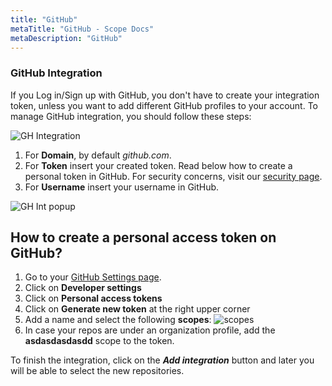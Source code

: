 ```yaml
---
title: "GitHub"
metaTitle: "GitHub - Scope Docs"
metaDescription: "GitHub"
---
```


### GitHub Integration

If you Log in/Sign up with GitHub, you don't have to create your integration token, unless you want to add different GitHub profiles to your account. To manage GitHub integration, you should follow these steps:

![GH Integration](https://user-images.githubusercontent.com/48650098/79743481-ef880c80-8304-11ea-991c-33a0b2f97794.png)

1. For **Domain**, by default *github.com*.
2. For **Token** insert your created token. Read below how to create a personal token in GitHub. For security concerns, visit our [security page](https://docs.scope.ink/introduction/7-security "security page").
3. For **Username** insert your username in GitHub.

![GH Int popup](https://user-images.githubusercontent.com/48650098/79741332-5acfdf80-8301-11ea-9317-ddab69b1aaea.png)

## How to create a personal access token on GitHub?

1. Go to your [GitHub Settings page](https://github.com/settings/profile).
2. Click on **Developer settings**
3. Click on **Personal access tokens**
4. Click on **Generate new token** at the right upper corner 
5. Add a name and select the following **scopes**:
![scopes](https://user-images.githubusercontent.com/48650098/81051126-7e7a5480-8ec1-11ea-876b-c88eb45b440a.png)
6. In case your repos are under an organization profile, add the **asdasdasdasdd** scope to the token.

To finish the integration, click on the ***Add integration*** button and later you will be able to select the new repositories.